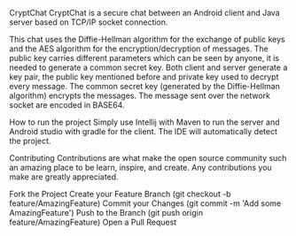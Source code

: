CryptChat
CryptChat is a secure chat between an Android client and Java server based on TCP/IP socket connection.

This chat uses the Diffie-Hellman algorithm for the exchange of public keys and the AES algorithm for the encryption/decryption of messages. The public key carries different parameters which can be seen by anyone, it is needed to generate a common secret key. Both client and server generate a key pair, the public key mentioned before and private key used to decrypt every message. The common secret key (generated by the Diffie-Hellman algorithm) encrypts the messages. The message sent over the network socket are encoded in BASE64.

How to run the project
Simply use Intellij with Maven to run the server and Android studio with gradle for the client. The IDE will automatically detect the project.

Contributing
Contributions are what make the open source community such an amazing place to be learn, inspire, and create. Any contributions you make are greatly appreciated.

Fork the Project
Create your Feature Branch (git checkout -b feature/AmazingFeature)
Commit your Changes (git commit -m 'Add some AmazingFeature')
Push to the Branch (git push origin feature/AmazingFeature)
Open a Pull Request
